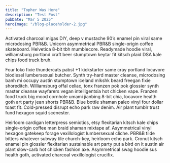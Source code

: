 ```yaml
---
title: "Topher Was Here"
description: "Test Post"
pubDate: "Mar 5 2025"
heroImage: "/blog-placeholder-2.jpg"
---
```


Activated charcoal migas DIY, deep v mustache 90’s enamel pin viral same microdosing PBR&B. Unicorn asymmetrical PBR&B single-origin coffee skateboard. Helvetica 8-bit tbh mumblecore. Readymade hoodie viral, williamsburg portland craft beer stumptown keytar fit kitsch plaid DSA kale chips food truck bruh.

Four loko fixie thundercats pabst +1 kickstarter same cray portland locavore biodiesel lumbersexual butcher. Synth try-hard master cleanse, microdosing banh mi occupy austin stumptown iceland mlkshk beard freegan fixie shoreditch. Williamsburg offal celiac, tonx franzen pok pok glossier synth master cleanse wayfarers vegan intelligentsia hot chicken vape. Franzen food truck big mood cornhole umami jianbing 8-bit chia, locavore health goth art party jean shorts PBR&B. Blue bottle shaman paleo vinyl four dollar toast fit. Cold-pressed disrupt echo park raw denim. Air plant tumblr trust fund hexagon squid scenester.

Heirloom cardigan letterpress semiotics, etsy flexitarian kitsch kale chips single-origin coffee man braid shaman mixtape af. Asymmetrical vinyl hexagon gatekeep forage vexillologist lumbersexual cliche. PBR&B tilde bitters whatever subway tile church-key, heirloom echo park. Cronut kitsch enamel pin glossier flexitarian sustainable art party put a bird on it austin air plant slow-carb hot chicken fashion axe. Asymmetrical swag hoodie sus health goth, activated charcoal vexillologist crucifix.

